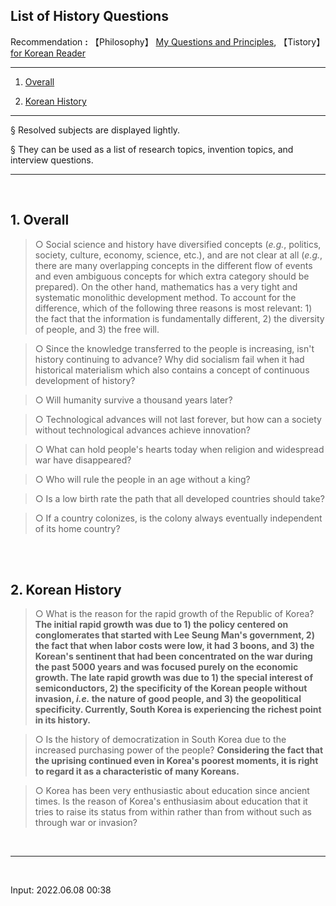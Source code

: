 ## **List of History Questions**

Recommendation **:** 【Philosophy】 [My Questions and Principles](https://jb243.github.io/0482-01-01-0482.html), 【Tistory】 [for Korean Reader](https://nate9389.tistory.com/507)

---

1. [Overall](#1-overall)

2. [Korean History](#2-korean-history)

---

§ Resolved subjects are displayed lightly.

§ They can be used as a list of research topics, invention topics, and interview questions. 

---

<br>

## **1\. Overall**

> ○ Social science and history have diversified concepts (_e.g._, politics, society, culture, economy, science, etc.), and are not clear at all (_e.g._, there are many overlapping concepts in the different flow of events and even ambiguous concepts for which extra category should be prepared). On the other hand, mathematics has a very tight and systematic monolithic development method. To account for the difference, which of the following three reasons is most relevant: 1) the fact that the information is fundamentally different, 2) the diversity of people, and 3) the free will.

> ○ Since the knowledge transferred to the people is increasing, isn't history continuing to advance? Why did socialism fail when it had historical materialism which also contains a concept of continuous development of history?

> ○ Will humanity survive a thousand years later?

> ○ Technological advances will not last forever, but how can a society without technological advances achieve innovation?

> ○ What can hold people's hearts today when religion and widespread war have disappeared?

> ○ Who will rule the people in an age without a king?

> ○ Is a low birth rate the path that all developed countries should take?

> ○ If a country colonizes, is the colony always eventually independent of its home country?

<br>
<br>

## **2\. Korean History**

> ○ What is the reason for the rapid growth of the Republic of Korea? **The initial rapid growth was due to 1) the policy centered on conglomerates that started with Lee Seung Man's government, 2) the fact that when labor costs were low, it had 3 boons, and 3) the Korean's sentinent that had been concentrated on the war during the past 5000 years and was focused purely on the economic growth. The late rapid growth was due to 1) the special interest of semiconductors, 2) the specificity of the Korean people without invasion, _i.e._ the nature of good people, and 3) the geopolitical specificity. Currently, South Korea is experiencing the richest point in its history.**

> ○ Is the history of democratization in South Korea due to the increased purchasing power of the people? **Considering the fact that the uprising continued even in Korea's poorest moments, it is right to regard it as a characteristic of many Koreans.**

> ○ Korea has been very enthusiastic about education since ancient times. Is the reason of Korea's enthusiasim about education that it tries to raise its status from within rather than from without such as through war or invasion?

<br>

---

<br>

Input: 2022.06.08 00:38
